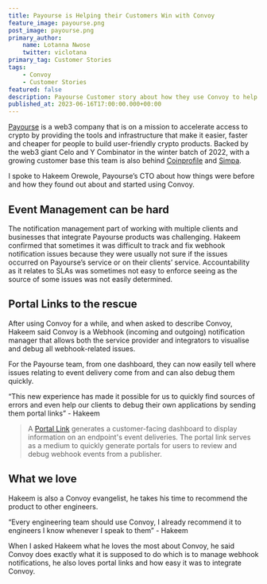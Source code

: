 ```yaml
---
title: Payourse is Helping their Customers Win with Convoy
feature_image: payourse.png
post_image: payourse.png
primary_author:
    name: Lotanna Nwose
    twitter: viclotana
primary_tag: Customer Stories
tags:
    - Convoy
    - Customer Stories
featured: false
description: Payourse Customer story about how they use Convoy to help their customers who integrate their products manage their event infrastructure efficiently.
published_at: 2023-06-16T17:00:00.000+00:00
---
```

[Payourse](https://www.payourse.com) is a web3 company that is on a mission to accelerate access to crypto by providing the tools and infrastructure that make it easier, faster and cheaper for people to build user-friendly crypto products. Backed by the web3 giant Celo and Y Combinator in the winter batch of 2022, with a growing customer base this team is also behind [Coinprofile](https://coinprofile.com) and [Simpa](https://www.payourse.com/simpa).

I spoke to Hakeem Orewole, Payourse’s CTO about how things were before and how they found out about and started using Convoy.

## Event Management can be hard

The notification management part of working with multiple clients and businesses that integrate Payourse products was challenging. Hakeem confirmed that sometimes it was difficult to track and fix webhook notification issues because they were usually not sure if the issues occurred on Payourse’s service or on their clients’ service. Accountability as it relates to SLAs was sometimes not easy to enforce seeing as the source of some issues was not easily determined.

## Portal Links to the rescue

After using Convoy for a while, and when asked to describe Convoy, Hakeem said Convoy is a Webhook (incoming and outgoing) notification manager that allows both the service provider and integrators to visualise and debug all webhook-related issues. 

For the Payourse team, from one dashboard, they can now easily tell where issues relating to event delivery come from and can also debug them quickly. 

“This new experience has made it possible for us to quickly find sources of errors and even help our clients to debug their own applications by sending them portal links” - Hakeem

>A [Portal Link](https://getconvoy.io/docs/manual/portal-links) generates a customer-facing dashboard to display information on an endpoint's event deliveries. The portal link serves as a medium to quickly generate portals for users to review and debug webhook events from a publisher.

## What we love

Hakeem is also a Convoy evangelist, he takes his time to recommend the product to other engineers.

“Every engineering team should use Convoy, I already recommend it to engineers I know whenever I speak to them” - Hakeem

When I asked Hakeem what he loves the most about Convoy, he said Convoy does exactly what it is supposed to do which is to manage webhook notifications,  he also loves portal links and how easy it was to integrate Convoy.